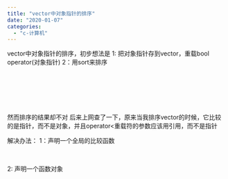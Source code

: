 ```yaml
---
title: "vector中对象指针的排序"
date: "2020-01-07"
categories: 
  - "c-计算机"
---
```


vector中对象指针的排序，初步想法是 1: 把对象指针存到vector，重载bool operator(对象指针) 2：用sort来排序

 

 

 

然而排序的结果却不对 后来上网查了一下，原来当我排序vector的时候，它比较的是指针，而不是对象，并且operator<重载符的参数应该用引用，而不是指针

解决办法： 1：声明一个全局的比较函数

 

2: 声明一个函数对象
